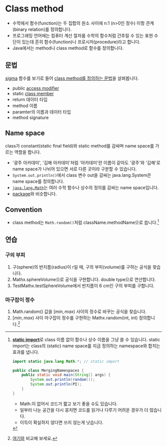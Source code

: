 # Class method

- 수학에서 함수(function)는 두 집합의 원소 사이에 n:1 (n>0인 정수) 이항 관계(binary relation)를 정의합니다.
- 프로그래밍 언어에는 컴퓨터 계산 절차를 수학의 함수처럼 간추릴 수 있는 표현 수단이 있는데 흔히 함수(function)나 프로시저(procedure)라고 합니다.
- Java에서는 method나 class method로 함수를 정의합니다.

## 문법

[sigma](Mathx.java) 함수를 보기로 들어 [class method를 정의하는 문법][classvars]을 살펴봅니다.

  - public [access modifier][accesscontrol]
  - static [class member][classvars]
  - return 데이터 타입
  - method 이름
  - paramter의 이름과 데이터 타입
  - method signature

## Name space

class가 constant(static final field)와 static method를 감싸며 name space를  가르는 역할을 합니다.
  - '광주 아카데미', '김해 아카데미'처럼 '아카데미'란 이름이 같아도 '광주'와 '김해'로 name space가 나뉘어 있으면 서로 다른 곳이라 구분할 수 있습니다.
  - `System.out.println()`에서 class 변수 out을 감싸는 java.lang.System은 name space를 정의합니다.
  - [`java.lang.Math`][Math]는 여러 수학 함수나 상수의 정의를 감싸는 name space입니다.
  - [package][package]와 비슷합니다.

## Convention

  - class method는 `Math.random()`처럼 className.methodName으로 씁니다.[^staticimport]

## 연습

### 구의 부피

  1. 구(sphere)의 반지름(radius)이 r일 때, 구의 부피(volume)를 구하는 공식을 찾습니다.
  1. Mathx.sphereVolume으로 공식을 구현합니다. double type으로 연산합니다.
  1. TestMathx.testSphereVolume에서 반지름이 6 cm인 구의 부피를 구합니다.

### 마구잡이 정수
  1. Math.random() 값을 $[min, max)$ 사이의 정수로 바꾸는 공식을 찾습니다.
  1. $[min, max)$ 사이 마구잡이 정수를 구현하는 Mathx.random(int, int) 정의합니다.[^random]

  <!-- 링크 -->
[Math]: https://docs.oracle.com/javase/tutorial/java/data/beyondmath.html
[static import]: https://docs.oracle.com/javase/tutorial/java/package/usepkgs.html#staticimport
[classvars]: https://docs.oracle.com/javase/tutorial/java/javaOO/classvars.html
[accesscontrol]: https://docs.oracle.com/javase/tutorial/java/javaOO/accesscontrol.html
[package]: (https://docs.oracle.com/javase/tutorial/java/package/index.html)

<!-- 주석 -->
[^staticimport]: [**static import**][static import]로 class 이름 없이 함수나 상수 이름을 그냥 쓸 수 있습니다. static import는 class의 (static) name space를 지금 정의하는 namespace와 합치는 효과를 냅니다.

      ```java
      import static java.lang.Math.*; // static import

      public class MergingNamespaces {
          public static void main(String[] args) {
              System.out.println(random());
              System.out.println(PI);
          }
      }
      ```
    - Math.이 없어서 코드가 짧고 보기 좋을 수도 있습니다.
    - 일부러 나눈 공간을 다시 뭉치면 코드를 읽거나 다루기 어려운 경우가 더 많습니다.
    - 이득이 확실하지 않다면 쓰지 않는게 낫습니다.

[^random]:  [여기와](https://www.baeldung.com/java-generating-random-numbers-in-range) 비교해 보세요.
